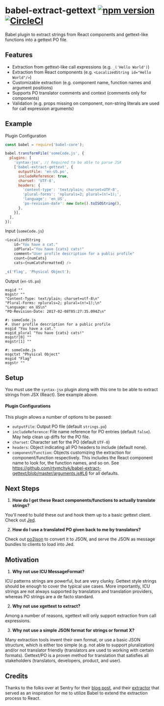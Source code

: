# babel-extract-gettext [![npm version](https://badge.fury.io/js/babel-extract-gettext.svg)](https://badge.fury.io/js/babel-extract-gettext) [![CircleCI](https://img.shields.io/circleci/project/github/RedSparr0w/node-csgo-parser.svg)](https://circleci.com/gh/rtymchyk/babel-extract-gettext)
Babel plugin to extract strings from React components and gettext-like functions into a gettext PO file.

## Features
- Extraction from gettext-like call expressions (e.g. `_('Hello World')`)
- Extraction from React components (e.g. `<LocalizedString id="Hello World"/>`)
- Customizable extraction (e.g. component name, function names and argument positions)
- Supports PO translator comments and context (comments only for components)
- Validation (e.g. props missing on component, non-string literals are used for call expression arguments)

## Example
Plugin Configuration
```javascript
const babel = require('babel-core');

babel.transformFile('someCode.js', {
  plugins: [
    'syntax-jsx', // Required to be able to parse JSX
    ['babel-extract-gettext', {
      outputFile: 'en-US.po',
      includeReference: true,
      charset: 'UTF-8',
      headers: {
        'content-type': 'text/plain; charset=UTF-8',
        'plural-forms': 'nplurals=2; plural=(n!=1);',
        'language': 'en_US',
        'po-revision-date': new Date().toISOString(),
      },
    }],
  ],
});
```

Input (`someCode.js`)
```javascript
<LocalizedString
    id="You have a cat."
    idPlural="You have {cats} cats!"
    comment="User profile description for a public profile"
    count={numCats}
    cats={numCatsFormatted} />

_c('Flag', 'Physical Object');
 ```

Output (`en-US.po`)
```
msgid ""
msgstr ""
"Content-Type: text/plain; charset=utf-8\n"
"Plural-Forms: nplurals=2; plural=(n!=1);\n"
"Language: en_US\n"
"PO-Revision-Date: 2017-02-08T05:27:35.094Z\n"

#: someCode.js
#. User profile description for a public profile
msgid "You have a cat."
msgid_plural "You have {cats} cats!"
msgstr[0] ""
msgstr[1] ""

#: someCode.js
msgctxt "Physical Object"
msgid "Flag"
msgstr ""
```

## Setup
You must use the `syntax-jsx` plugin along with this one to be able to extract strings from JSX (React). See example above.

#### Plugin Configurations
This plugin allows a number of options to be passed:
- `outputFile`: Output PO file (default `strings.po`)
- `includeReference`: File name reference for PO entries (default `false`). May help clean up diffs for the PO file.
- `charset`: Character set for the PO (default `UTF-8`)
- `headers`: Object indicating all PO headers to include (default none).
- `component`/`function`: Objects customizing the extraction for component/function respectively. This includes the React component name to look for, the function names, and so on. See https://github.com/rtymchyk/babel-extract-gettext/blob/master/arguments.js#L6 for all defaults.

## Next Steps
1. <strong>How do I get these React components/functions to actually translate strings?</strong>

  You'll need to build these out and hook them up to a basic gettext client. Check out [Jed](https://github.com/messageformat/Jed).

2. <strong>How do I use a translated PO given back to me by translators?</strong>

  Check out [po2json](https://github.com/mikeedwards/po2json) to convert it to JSON, and serve the JSON as message bundles to clients to load into Jed.

## Motivation
1. <strong>Why not use ICU MessageFormat?</strong>

  ICU patterns strings are powerful, but are very clunky. Gettext style strings should be enough to cover the typical use cases. More importantly, ICU strings are not always supported by translators and translation providers, whereas PO strings are a de facto standard.

2. <strong>Why not use xgettext to extract?</strong>

  Among a number of reasons, xgettext will only support extraction from call expressions.

3. <strong>Why not use a simple JSON format for strings or format X?</strong>

  Many extraction tools invent their own format, or use a basic JSON structure, which is either too simple (e.g. not able to support pluralization) and/or not translator friendly (translators are used to working with certain formats). Gettext/PO is a proven method for translation that satisfies all stakeholders (translators, developers, product, and user).

## Credits
Thanks to the folks over at Sentry for their [blog post](https://blog.sentry.io/2016/01/07/react-i18n.html), and their [extractor](https://github.com/getsentry/babel-gettext-extractor) that served as an inspiration for me to utilize Babel to extend the extraction process to React.
